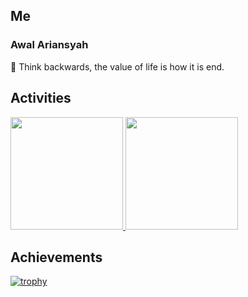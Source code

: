 ## Me
### Awal Ariansyah
🧠 Think backwards, the value of life is how it is end.

## Activities

<p align="left">
<a href="https://github.com/snowfluke">
  <img height="180em" src="https://github-readme-stats-eight-theta.vercel.app/api?username=snowfluke&show_icons=true&theme=material-palenight&include_all_commits=true&count_private=true"/>
  <img height="180em" src="https://github-readme-stats-eight-theta.vercel.app/api/top-langs/?username=snowfluke&layout=compact&langs_count=8&theme=material-palenight"/>
</a>
</p>

## Achievements

[![trophy](https://github-profile-trophy.vercel.app/?username=snowfluke&theme=juicyfresh&no-bg=false)](https://github.com/snowfluke)
